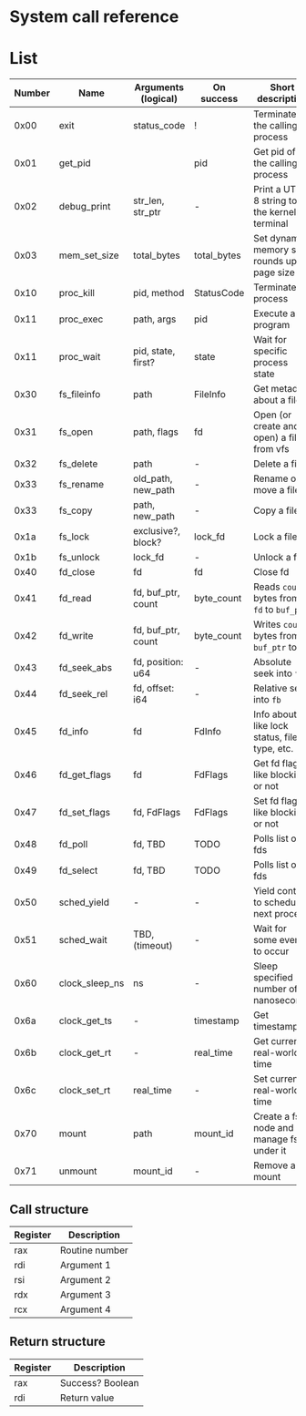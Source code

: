 System call reference
=====================

# List

Number | Name           | Arguments (logical) | On success  | Short description
-------|----------------|---------------------|-------------|-------------------
0x00   | exit           | status_code         | !           | Terminate the calling process
0x01   | get_pid        |                     | pid         | Get pid of the calling process
0x02   | debug_print    | str_len, str_ptr    | -           | Print a UTF-8 string to the kernel terminal
0x03   | mem_set_size   | total_bytes         | total_bytes | Set dynamic memory size, rounds up to page size
0x10   | proc_kill      | pid, method         | StatusCode  | Terminate a process
0x11   | proc_exec      | path, args          | pid         | Execute a program
0x11   | proc_wait      | pid, state, first?  | state       | Wait for specific process state
0x30   | fs_fileinfo    | path                | FileInfo    | Get metadata about a file
0x31   | fs_open        | path, flags         | fd          | Open (or create and open) a file from vfs
0x32   | fs_delete      | path                | -           | Delete a file
0x33   | fs_rename      | old_path, new_path  | -           | Rename or move a file
0x33   | fs_copy        | path, new_path      | -           | Copy a file
0x1a   | fs_lock        | exclusive?, block?  | lock_fd     | Lock a file
0x1b   | fs_unlock      | lock_fd             | -           | Unlock a file
0x40   | fd_close       | fd                  | fd          | Close fd
0x41   | fd_read        | fd, buf_ptr, count  | byte_count  | Reads `count` bytes from `fd` to `buf_ptr`
0x42   | fd_write       | fd, buf_ptr, count  | byte_count  | Writes `count` bytes from `buf_ptr` to `fd`
0x43   | fd_seek_abs    | fd, position: u64   | -           | Absolute seek into `fb`
0x44   | fd_seek_rel    | fd, offset: i64     | -           | Relative seek into `fb`
0x45   | fd_info        | fd                  | FdInfo      | Info about fd, like lock status, file type, etc.
0x46   | fd_get_flags   | fd                  | FdFlags     | Get fd flags, like blocking or not
0x47   | fd_set_flags   | fd, FdFlags         | FdFlags     | Set fd flags, like blocking or not
0x48   | fd_poll        | fd, TBD             | TODO        | Polls list of fds
0x49   | fd_select      | fd, TBD             | TODO        | Polls list of fds
0x50   | sched_yield    | -                   | -           | Yield control to schedule next process
0x51   | sched_wait     | TBD, (timeout)      | -           | Wait for some event to occur
0x60   | clock_sleep_ns | ns                  | -           | Sleep specified number of nanoseconds
0x6a   | clock_get_ts   | -                   | timestamp   | Get timestamp
0x6b   | clock_get_rt   | -                   | real_time   | Get current real-world time
0x6c   | clock_set_rt   | real_time           | -           | Set current real-world time
0x70   | mount          | path                | mount_id    | Create a fs node and manage fs under it
0x71   | unmount        | mount_id            | -           | Remove a mount


## Call structure

Register | Description
---------|-------------
rax      | Routine number
rdi      | Argument 1
rsi      | Argument 2
rdx      | Argument 3
rcx      | Argument 4

## Return structure

Register | Description
---------|-------------
rax      | Success? Boolean
rdi      | Return value
